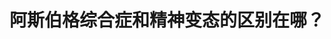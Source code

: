 ---
title: 阿斯伯格综合症和精神变态的区别在哪？
tags: [孤独症谱系, AS, ASD, Aspie]
color: success
description: 敲黑板：一定记住共情分两种，不可混为一谈。
external_url: http://mp.weixin.qq.com/s?__biz=MzIyMzgyMjY5NQ==&amp;mid=2247484068&amp;idx=1&amp;sn=037fe212659fcd486276fde42335191f&amp;chksm=e81914acdf6e9dba34f1cf7805be8eb0cae1b10171347cb9aa2da93682985dbfcd5748f6b339&amp;scene=27#wechat_redirect
---